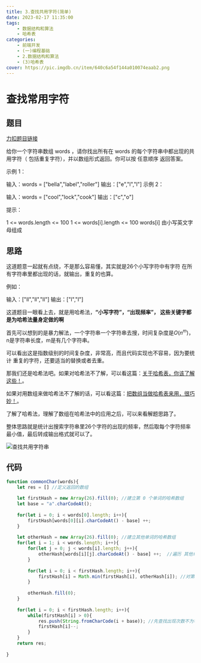 ```yaml
---
title: 3.查找共用字符(简单)
date: 2023-02-17 11:35:00
tags: 
    - 数据结构和算法 
    - 哈希表
categories: 
    - 前端开发
    - (一)编程基础
    - 2.数据结构和算法
    - (3)哈希表
cover: https://pic.imgdb.cn/item/640c6a54f144a010074eaab2.png
---
```

# 查找常用字符

## 题目

[力扣题目链接](https://leetcode.cn/problems/find-common-characters/)

给你一个字符串数组 words ，请你找出所有在 words 的每个字符串中都出现的共用字符（ 包括重复字符），并以数组形式返回。你可以按 任意顺序 返回答案。

示例 1：

输入：words = ["bella","label","roller"]
输出：["e","l","l"]
示例 2：

输入：words = ["cool","lock","cook"]
输出：["c","o"]

提示：

1 <= words.length <= 100
1 <= words[i].length <= 100
words[i] 由小写英文字母组成



## 思路

这道题意一起就有点绕，不是那么容易懂，其实就是26个小写字符中有字符 在所有字符串里都出现的话，就输出，重复的也算。

例如：

输入：["ll","ll","ll"]
输出：["l","l"]

这道题目一眼看上去，就是用哈希法，**“小写字符”，“出现频率”， 这些关键字都是为哈希法量身定做的啊**

首先可以想到的是暴力解法，一个字符串一个字符串去搜，时间复杂度是$O(n^m)$，n是字符串长度，m是有几个字符串。

可以看出这是指数级别的时间复杂度，非常高，而且代码实现也不容易，因为要统计 重复的字符，还要适当的替换或者去重。

那我们还是哈希法吧。如果对哈希法不了解，可以看这篇：[关于哈希表，你该了解这些！](https://programmercarl.com/哈希表理论基础.html)。

如果对用数组来做哈希法不了解的话，可以看这篇：[把数组当做哈希表来用，很巧妙！](https://programmercarl.com/0242.有效的字母异位词.html)。

了解了哈希法，理解了数组在哈希法中的应用之后，可以来看解题思路了。

整体思路就是统计出搜索字符串里26个字符的出现的频率，然后取每个字符频率最小值，最后转成输出格式就可以了。

![查找共用字符串](https://pic.imgdb.cn/item/640c67bef144a01007499209.png)

## 代码

```js
function commonChar(words){
    let res = [] //定义返回的数组
    
    let firstHash = new Array(26).fill(0); //建立第 0 个单词的哈希数组
    let base = "a".charCodeAt();
    
    for(let i = 0; i < words[0].length; i++){
        firstHash[words[0][i].charCodeAt() - base] ++;
    }
    
    let otherHash = new Array(26).fill(0); //建立其他单词的哈希数组
    for(let i = 1; i < words.length; i++){
        for(let j = 0; j < words[i].length; j++){
            otherHash[words[i][j].charCodeAt() - base] ++;  //遍历 其他单词 的哈希数组
        }
        
        for(let i = 0; i < firstHash.length; i++){
            firstHash[i] = Math.min(firstHash[i], otherHash[i]); //对第0个 和 其他单词的哈希数组比较，取最小值
        }
        
        otherHash.fill(0);
    }
    
    for(let i = 0; i < firstHash.length; i++){
        while(firstHash[i] > 0){
            res.push(String.fromCharCode(i + base)); //先查找出现次数不为零的字母，再依次存到 res 的数组中
            firstHash[i]--;
        }
    }
    return res;
    
}
```

